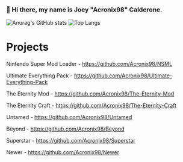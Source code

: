 ### 👋 Hi there, my name is Joey "Acronix98" Calderone. 

![Anurag's GitHub stats](https://github-readme-stats.vercel.app/api?username=Acronix98&show_icons=true&theme=cobalt&border_color=#FF0000)
![Top Langs](https://github-readme-stats.vercel.app/api/top-langs/?username=Acronix98&langs_count=5)

# Projects

Nintendo Super Mod Loader - https://github.com/Acronix98/NSML

Ultimate Everything Pack - https://github.com/Acronix98/Ultimate-Everything-Pack

The Eternity Mod - https://github.com/Acronix98/The-Eternity-Mod

The Eternity Craft - https://github.com/Acronix98/The-Eternity-Craft

Untamed - https://github.com/Acronix98/Untamed

Beyond - https://github.com/Acronix98/Beyond

Superstar - https://github.com/Acronix98/Superstar

Newer - https://github.com/Acronix98/Newer

